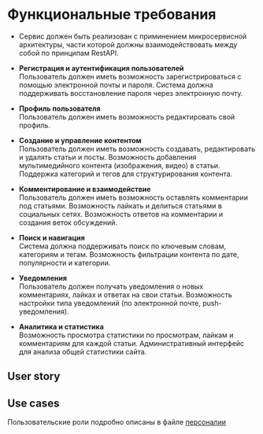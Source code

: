 # Функциональные требования
- Сервис должен быть реализован с приминением микросервисной архитектуры, части которой должны взаимодействовать
между собой по принципам RestAPI. 

- **Регистрация и аутентификация пользователей**  
Пользователь должен иметь возможность зарегистрироваться с помощью электронной почты и пароля.
Система должна поддерживать восстановление пароля через электронную почту.

- **Профиль пользователя**  
Пользователь должен иметь возможность редактировать свой профиль.

- **Создание и управление контентом**  
Пользователь должен иметь возможность создавать, редактировать и удалять статьи и посты.
Возможность добавления мультимедийного контента (изображения, видео) в статьи.
Поддержка категорий и тегов для структурирования контента.

- **Комментирование и взаимодействие**  
Пользователь должен иметь возможность оставлять комментарии под статьями.
Возможность лайкать и делиться статьями в социальных сетях.
Возможность ответов на комментарии и создания веток обсуждений.

- **Поиск и навигация**  
Система должна поддерживать поиск по ключевым словам, категориям и тегам.
Возможность фильтрации контента по дате, популярности и категории.

- **Уведомления**  
Пользователь должен получать уведомления о новых комментариях, лайках и ответах на свои статьи.
Возможность настройки типа уведомлений (по электронной почте, push-уведомления).

- **Аналитика и статистика**  
Возможность просмотра статистики по просмотрам, лайкам и комментариям для каждой статьи.
Административный интерфейс для анализа общей статистики сайта.

## User story


## Use cases
Пользовательские роли подробно описаны в файле [персоналии](</Personalities.md>)  

